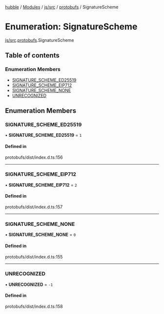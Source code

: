 [hubble](../README.md) / [Modules](../modules.md) / [js/src](../modules/js_src.md) / [protobufs](../modules/js_src.protobufs.md) / SignatureScheme

# Enumeration: SignatureScheme

[js/src](../modules/js_src.md).[protobufs](../modules/js_src.protobufs.md).SignatureScheme

## Table of contents

### Enumeration Members

- [SIGNATURE\_SCHEME\_ED25519](js_src.protobufs.SignatureScheme.md#signature_scheme_ed25519)
- [SIGNATURE\_SCHEME\_EIP712](js_src.protobufs.SignatureScheme.md#signature_scheme_eip712)
- [SIGNATURE\_SCHEME\_NONE](js_src.protobufs.SignatureScheme.md#signature_scheme_none)
- [UNRECOGNIZED](js_src.protobufs.SignatureScheme.md#unrecognized)

## Enumeration Members

### SIGNATURE\_SCHEME\_ED25519

• **SIGNATURE\_SCHEME\_ED25519** = ``1``

#### Defined in

protobufs/dist/index.d.ts:156

___

### SIGNATURE\_SCHEME\_EIP712

• **SIGNATURE\_SCHEME\_EIP712** = ``2``

#### Defined in

protobufs/dist/index.d.ts:157

___

### SIGNATURE\_SCHEME\_NONE

• **SIGNATURE\_SCHEME\_NONE** = ``0``

#### Defined in

protobufs/dist/index.d.ts:155

___

### UNRECOGNIZED

• **UNRECOGNIZED** = ``-1``

#### Defined in

protobufs/dist/index.d.ts:158

